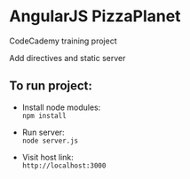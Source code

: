# AngularJS PizzaPlanet

CodeCademy training project

Add directives and static server

## To run project:

- Install node modules:     
  `npm install`    

- Run server:    
  `node server.js`

- Visit host link:    
  `http://localhost:3000`
